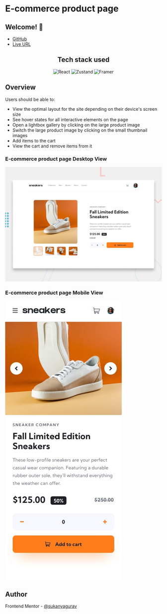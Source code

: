 # E-commerce product page

## Welcome! 👋

- [GitHub](https://github.com/sukanyagurav/E-commerce-product-page)
- [Live URL](https://sneakers5867.netlify.app/)


<div align="center">
    <h2> Tech stack used</h2>
</div>

<div align="center">

![React](https://img.shields.io/badge/react-%2320232a.svg?style=for-the-badge&logo=react&logoColor=%2361DAFB) ![Zustand](https://img.shields.io/badge/zustand-%F8B533.svg?style=for-the-badge&logo=Sonner&logoColor=white) ![Framer](https://img.shields.io/badge/Framer-black?style=for-the-badge&logo=framer&logoColor=blue)

</div>

## Overview

Users should be able to: 

- View the optimal layout for the site depending on their device's screen size
- See hover states for all interactive elements on the page
- Open a lightbox gallery by clicking on the large product image
- Switch the large product image by clicking on the small thumbnail images
- Add items to the cart
- View the cart and remove items from it

###  E-commerce product page Desktop View     

<img src="./src/design/desktop-preview.jpg"/> 

###  E-commerce product page Mobile View    

<img src="./src/design/mobile-design.jpg" /> 

## Author
Frontend Mentor - [@sukanyagurav](https://www.frontendmentor.io/profile/sukanyagurav) 